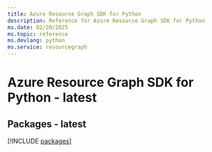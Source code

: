 ```yaml
---
title: Azure Resource Graph SDK for Python
description: Reference for Azure Resource Graph SDK for Python
ms.date: 02/20/2025
ms.topic: reference
ms.devlang: python
ms.service: resourcegraph
---
```

# Azure Resource Graph SDK for Python - latest
## Packages - latest
[!INCLUDE [packages](resource-graph-index.md)]